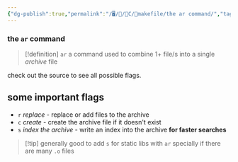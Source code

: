 ```yaml
---
{"dg-publish":true,"permalink":"/🖥/📜/🍊C/🔨makefile/the ar command/","tags":["42madrid","c","makefile","shell"]}
---
```



### the `ar` command
>[!definition] `ar`
>a command used to combine 1+ file/s into a single *archive* file

check out the source to see all possible flags.
## some important flags
- `r` *replace* - replace or add files to the archive
- `c` *create* - create the archive file if it doesn't exist
- `s` *index the archive* - write an index into the archive **for faster searches** 
>[!tip] generally good to add `s` for static libs with `ar`
>specially if there are many `.o` files